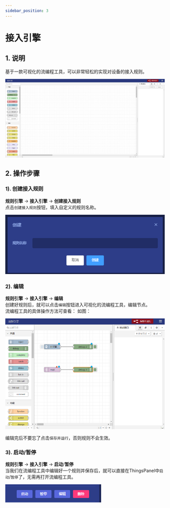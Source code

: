 ```yaml
---
sidebar_position: 3
---
```


# 接入引擎

## 1. 说明
基于一款可视化的流编程工具，可以非常轻松的实现对设备的接入规则。  

![](images/access_engine_01_01.png)

## 2. 操作步骤

### 1). 创建接入规则
**规则引擎** -> **接入引擎** -> **创建接入规则**  
点击`创建接入规则`按钮，填入自定义的规则名称。  

![img.png](images/access_engine_02_01.png)

### 2). 编辑
**规则引擎** -> **接入引擎** -> **编辑**  
创建好规则后，就可以点击`编辑`按钮进入可视化的流编程工具，编辑节点。  
流编程工具的具体操作方法可查看： 
如图：  

![img.png](images/access_engine_02_02.png)

编辑完后不要忘了点击`保存并运行`，否则规则不会生效。

### 3). 启动/暂停
**规则引擎** -> **接入引擎** -> **启动**/**暂停**  
当我们在流编程工具中编辑好一个规则并保存后，就可以直接在ThingsPanel中`启动`/`暂停`了，无需再打开流编程工具。  

![img.png](images/access_engine_02_03.png)
